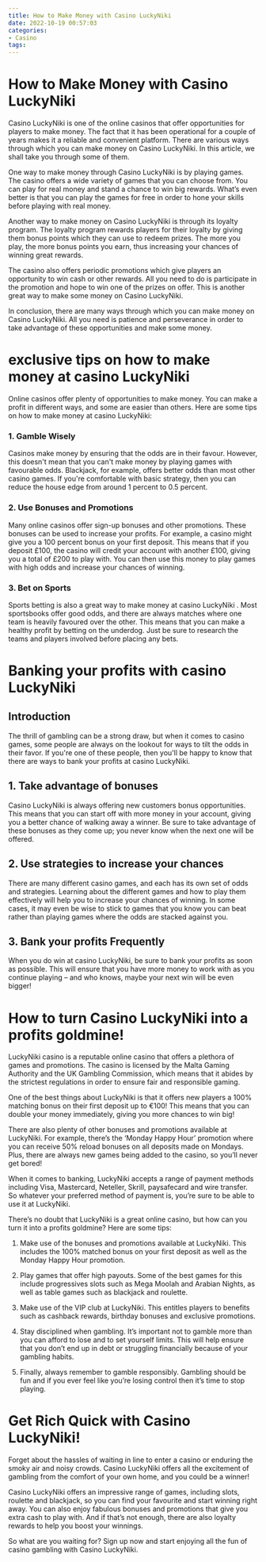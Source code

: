 ```yaml
---
title: How to Make Money with Casino LuckyNiki
date: 2022-10-19 00:57:03
categories:
- Casino
tags:
---
```



#  How to Make Money with Casino LuckyNiki

Casino LuckyNiki is one of the online casinos that offer opportunities for players to make money. The fact that it has been operational for a couple of years makes it a reliable and convenient platform. There are various ways through which you can make money on Casino LuckyNiki. In this article, we shall take you through some of them.

One way to make money through Casino LuckyNiki is by playing games. The casino offers a wide variety of games that you can choose from. You can play for real money and stand a chance to win big rewards. What’s even better is that you can play the games for free in order to hone your skills before playing with real money.

Another way to make money on Casino LuckyNiki is through its loyalty program. The loyalty program rewards players for their loyalty by giving them bonus points which they can use to redeem prizes. The more you play, the more bonus points you earn, thus increasing your chances of winning great rewards.

The casino also offers periodic promotions which give players an opportunity to win cash or other rewards. All you need to do is participate in the promotion and hope to win one of the prizes on offer. This is another great way to make some money on Casino LuckyNiki.

In conclusion, there are many ways through which you can make money on Casino LuckyNiki. All you need is patience and perseverance in order to take advantage of these opportunities and make some money.

#  exclusive tips on how to make money at casino LuckyNiki

Online casinos offer plenty of opportunities to make money. You can make a profit in different ways, and some are easier than others. Here are some tips on how to make money at casino LuckyNiki:

### 1. Gamble Wisely
Casinos make money by ensuring that the odds are in their favour. However, this doesn't mean that you can't make money by playing games with favourable odds. Blackjack, for example, offers better odds than most other casino games. If you're comfortable with basic strategy, then you can reduce the house edge from around 1 percent to 0.5 percent.

### 2. Use Bonuses and Promotions
Many online casinos offer sign-up bonuses and other promotions. These bonuses can be used to increase your profits. For example, a casino might give you a 100 percent bonus on your first deposit. This means that if you deposit £100, the casino will credit your account with another £100, giving you a total of £200 to play with. You can then use this money to play games with high odds and increase your chances of winning.

### 3. Bet on Sports
Sports betting is also a great way to make money at casino LuckyNiki . Most sportsbooks offer good odds, and there are always matches where one team is heavily favoured over the other. This means that you can make a healthy profit by betting on the underdog. Just be sure to research the teams and players involved before placing any bets.

#   Banking your profits with casino LuckyNiki

## Introduction

The thrill of gambling can be a strong draw, but when it comes to casino games, some people are always on the lookout for ways to tilt the odds in their favor. If you're one of these people, then you'll be happy to know that there are ways to bank your profits at casino LuckyNiki.

## 1. Take advantage of bonuses

Casino LuckyNiki is always offering new customers bonus opportunities. This means that you can start off with more money in your account, giving you a better chance of walking away a winner. Be sure to take advantage of these bonuses as they come up; you never know when the next one will be offered.

## 2. Use strategies to increase your chances

There are many different casino games, and each has its own set of odds and strategies. Learning about the different games and how to play them effectively will help you to increase your chances of winning. In some cases, it may even be wise to stick to games that you know you can beat rather than playing games where the odds are stacked against you.

## 3. Bank your profits Frequently

When you do win at casino LuckyNiki, be sure to bank your profits as soon as possible. This will ensure that you have more money to work with as you continue playing – and who knows, maybe your next win will be even bigger!

#  How to turn Casino LuckyNiki into a profits goldmine!

LuckyNiki casino is a reputable online casino that offers a plethora of games and promotions. The casino is licensed by the Malta Gaming Authority and the UK Gambling Commission, which means that it abides by the strictest regulations in order to ensure fair and responsible gaming.

One of the best things about LuckyNiki is that it offers new players a 100% matching bonus on their first deposit up to €100! This means that you can double your money immediately, giving you more chances to win big!

There are also plenty of other bonuses and promotions available at LuckyNiki. For example, there’s the ‘Monday Happy Hour’ promotion where you can receive 50% reload bonuses on all deposits made on Mondays. Plus, there are always new games being added to the casino, so you’ll never get bored!

When it comes to banking, LuckyNiki accepts a range of payment methods including Visa, Mastercard, Neteller, Skrill, paysafecard and wire transfer. So whatever your preferred method of payment is, you’re sure to be able to use it at LuckyNiki.

There’s no doubt that LuckyNiki is a great online casino, but how can you turn it into a profits goldmine? Here are some tips:

1) Make use of the bonuses and promotions available at LuckyNiki. This includes the 100% matched bonus on your first deposit as well as the Monday Happy Hour promotion.

2) Play games that offer high payouts. Some of the best games for this include progressives slots such as Mega Moolah and Arabian Nights, as well as table games such as blackjack and roulette.

3) Make use of the VIP club at LuckyNiki. This entitles players to benefits such as cashback rewards, birthday bonuses and exclusive promotions.

4) Stay disciplined when gambling. It’s important not to gamble more than you can afford to lose and to set yourself limits. This will help ensure that you don’t end up in debt or struggling financially because of your gambling habits.

5) Finally, always remember to gamble responsibly. Gambling should be fun and if you ever feel like you’re losing control then it’s time to stop playing.

#  Get Rich Quick with Casino LuckyNiki!

Forget about the hassles of waiting in line to enter a casino or enduring the smoky air and noisy crowds. Casino LuckyNiki offers all the excitement of gambling from the comfort of your own home, and you could be a winner!

Casino LuckyNiki offers an impressive range of games, including slots, roulette and blackjack, so you can find your favourite and start winning right away. You can also enjoy fabulous bonuses and promotions that give you extra cash to play with. And if that’s not enough, there are also loyalty rewards to help you boost your winnings.

So what are you waiting for? Sign up now and start enjoying all the fun of casino gambling with Casino LuckyNiki.